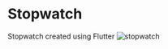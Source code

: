 # Stopwatch

Stopwatch created using Flutter
![stopwatch](https://github.com/user-attachments/assets/119695cd-fcda-4c0f-8985-3707ad457316)
